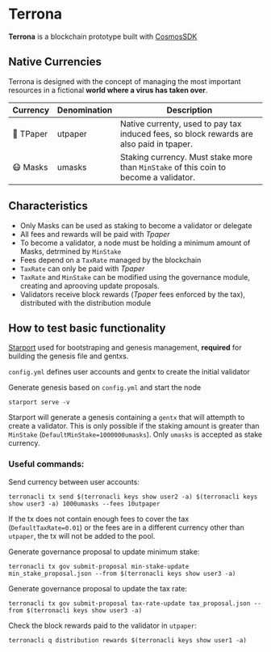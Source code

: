 # Terrona

**Terrona** is a blockchain prototype built with [CosmosSDK](https://github.com/cosmos/cosmos-sdk)

## Native Currencies

Terrona is designed with the concept of managing the most important resources in a fictional **world where a virus has taken over**.

|  Currency   | Denomination  | Description  	|
| ----------- | ------------- |  ------------- |
| 🧻 TPaper   | utpaper | Native currenty, used to pay tax induced fees, so block rewards are also paid in tpaper.|
| 😷 Masks    | umasks | Staking currency. Must stake more than `MinStake` of this coin to become a validator.	|

## Characteristics

- Only Masks can be used as staking to become a validator or delegate
- All fees and rewards will be paid with *Tpaper*
- To become a validator, a node must be holding a minimum amount of Masks, detrmined by ``MinStake``
- Fees depend on a ``TaxRate`` managed by the blockchain
- ``TaxRate`` can only be paid with *Tpaper*
- ``TaxRate`` and ``MinStake`` can be modified using the governance module, creating and aprooving update proposals.
- Validators receive block rewards (*Tpaper* fees enforced by the tax), distributed with the distribution module

## How to test basic functionality

[Starport](https://github.com/tendermint/starport) used for bootstraping and genesis management, **required** for building the genesis file and gentxs.

``config.yml`` defines user accounts and gentx to create the initial validator

Generate genesis based on ``config.yml`` and start the node
```
starport serve -v
```

Starport will generate a genesis containing a `gentx` that will attempth to create a validator. This is only possible if the staking amount is greater than `MinStake` (`DefaultMinStake=1000000umasks`). Only `umasks` is accepted as stake currency.

### Useful commands:

Send currency between user accounts:
```
terronacli tx send $(terronacli keys show user2 -a) $(terronacli keys show user3 -a) 1000umasks --fees 10utpaper
```
If the tx does not contain enough fees to cover the tax (`DefaultTaxRate=0.01`) or the fees are in a different currency other than `utpaper`, the tx will not be added to the pool.

Generate governance proposal to update minimum stake:
```
terronacli tx gov submit-proposal min-stake-update min_stake_proposal.json --from $(terronacli keys show user3 -a)
```

Generate governance proposal to update the tax rate:
```
terronacli tx gov submit-proposal tax-rate-update tax_proposal.json --from $(terronacli keys show user3 -a)
```

Check the block rewards paid to the validator in ``utpaper``:
```
terronacli q distribution rewards $(terronacli keys show user1 -a)
```